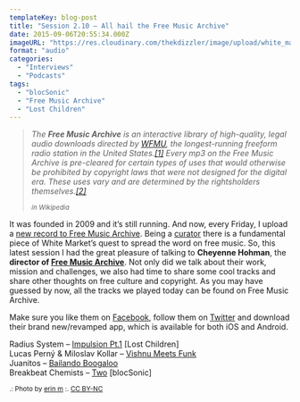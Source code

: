 ```yaml
---
templateKey: blog-post
title: "Session 2.10 – All hail the Free Music Archive"
date: 2015-09-06T20:55:34.000Z
imageURL: "https://res.cloudinary.com/thekdizzler/image/upload/white_market/2015/09/CC-BY-NC-2009-in-music-FMA-by-erin-m-e1441146727804.jpg"
format: "audio"
categories:
  - "Interviews"
  - "Podcasts"
tags:
  - "blocSonic"
  - "Free Music Archive"
  - "Lost Children"
---
```

> _The **Free Music Archive** is an interactive library of high-quality, legal audio downloads directed by [WFMU](https://en.wikipedia.org/wiki/WFMU "WFMU"), the longest-running freeform radio station in the United States.[\[1\]](https://en.wikipedia.org/wiki/Free_Music_Archive#cite_note-1) Every mp3 on the Free Music Archive is pre-cleared for certain types of uses that would otherwise be prohibited by copyright laws that were not designed for the digital era. These uses vary and are determined by the rightsholders themselves.[\[2\]](https://en.wikipedia.org/wiki/Free_Music_Archive#cite_note-2)_
> 
> _<small>in Wikipedia</small>_

It was founded in 2009 and it’s still running. And now, every Friday, I upload a [new record to Free Music Archive](http://www.whitemarketpodcast.co.uk/free-music-archive-collection/). Being a [curator](http://freemusicarchive.org/curator/programamarcabranca/) there is a fundamental piece of White Market’s quest to spread the word on free music. So, this latest session I had the great pleasure of talking to **Cheyenne Hohman**, the **director of [Free Music Archive](http://freemusicarchive.org)**. Not only did we talk about their work, mission and challenges, we also had time to share some cool tracks and share other thoughts on free culture and copyright. As you may have guessed by now, all the tracks we played today can be found on Free Music Archive.

Make sure you like them on [Facebook](https://www.facebook.com/freemusicarchive), follow them on [Twitter](https://twitter.com/freemusicarchiv) and download their brand new/revamped app, which is available for both iOS and Android.

Radius System – [Impulsion Pt.1](http://freemusicarchive.org/music/Radius_System/Escape__Restart) \[Lost Children\]  
Lucas Perný & Miloslav Kollar – [Vishnu Meets Funk](http://freemusicarchive.org/music/Lucas_Perny__Miloslav_Kollar/Theatrum_Mundi/)  
Juanitos – [Bailando Boogaloo](http://freemusicarchive.org/music/Juanitos/Welcome_in_the_House_of_FUN/)  
Breakbeat Chemists – [Two](http://freemusicarchive.org/music/BreakBeat_Chemists/BreakBeat_Chemists_I/) \[blocSonic\]

<small>.: Photo by <a href="https://www.flickr.com/photos/erin_m/4226405549/" target="blank">erin m</a> :. <a href="https://creativecommons.org/licenses/by-nc/2.0/" target="blank">CC BY-NC</a></small>